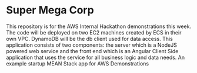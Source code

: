 # Super Mega Corp
This repository is for the AWS Internal Hackathon demonstrations this week.  The code will be deployed on two EC2 machines created by ECS in their own VPC.  DynamoDB will be the db client used for data access.
This application consists of two components:  the server which is a NodeJS powered web service and the front end which is an Angular Client Side application that uses the service for all business logic and data needs.
An example startup MEAN Stack app for AWS Demonstrations
